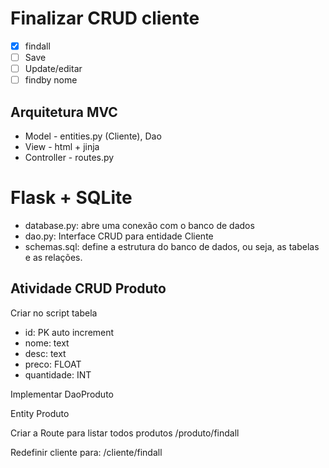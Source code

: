 
# Finalizar CRUD cliente
- [x] findall
- [ ] Save
- [ ] Update/editar
- [ ] findby nome

## Arquitetura MVC
- Model - entities.py (Cliente), Dao
- View - html + jinja
- Controller - routes.py

# Flask + SQLite
- database.py: abre uma conexão com o banco de dados
- dao.py: Interface CRUD para entidade Cliente
- schemas.sql: define a estrutura do banco de dados,
ou seja, as tabelas e as relações.

## Atividade CRUD Produto
Criar no script tabela
- id:  PK auto increment
- nome: text
- desc: text
- preco: FLOAT
- quantidade: INT

Implementar DaoProduto

Entity Produto

Criar a Route para listar todos produtos
/produto/findall

Redefinir cliente para:
/cliente/findall
